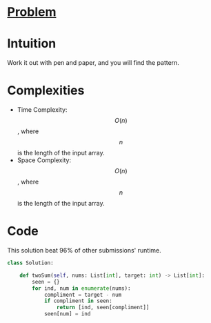 # [Problem](https://leetcode.com/problems/two-sum/description/)

# Intuition
Work it out with pen and paper, and you will find the pattern.

# Complexities
- Time Complexity: $$O(n)$$, where $$n$$ is the length of the input array.
- Space Complexity: $$O(n)$$, where $$n$$ is the length of the input array.

# Code
This solution beat 96% of other submissions' runtime.

```python
class Solution:

    def twoSum(self, nums: List[int], target: int) -> List[int]:
        seen = {}
        for ind, num in enumerate(nums):
            compliment = target - num
            if compliment in seen:
                return [ind, seen[compliment]]
            seen[num] = ind
```